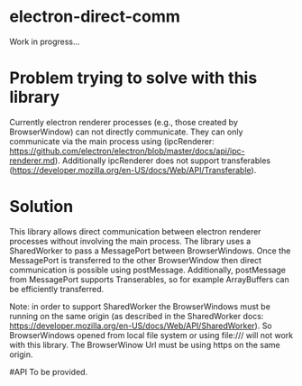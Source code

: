 # electron-direct-comm

Work in progress...

# Problem trying to solve with this library
Currently electron renderer processes (e.g., those created by BrowserWindow) can not directly communicate.  They can only communicate via the main process using (ipcRenderer: https://github.com/electron/electron/blob/master/docs/api/ipc-renderer.md). Additionally ipcRenderer does not support transferables (https://developer.mozilla.org/en-US/docs/Web/API/Transferable).

# Solution
This library allows direct communication between electron renderer processes without involving the main process. The library uses a SharedWorker to pass a MessagePort between BrowserWindows. Once the MessagePort is transferred to the other BrowserWindow then direct communication is possible using postMessage. Additionally, postMessage from MessagePort supports Transerables, so for example ArrayBuffers can be efficiently transferred. 

Note: in order to support SharedWorker the BrowserWindows must be running on the same origin (as described in the SharedWorker docs: https://developer.mozilla.org/en-US/docs/Web/API/SharedWorker).  So BrowserWindows opened from local file system or using file:/// will not work with this library.  The BrowserWinow Url must be using https on the same origin.

#API
To be provided.
